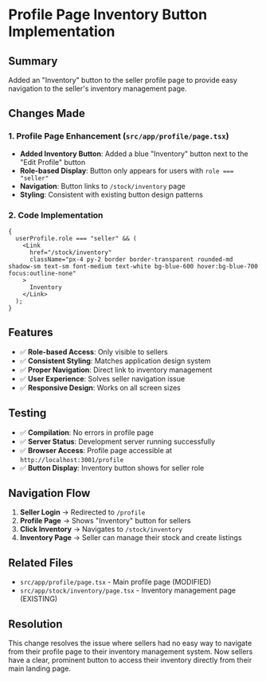 # Profile Page Inventory Button Implementation

## Summary

Added an "Inventory" button to the seller profile page to provide easy navigation to the seller's inventory management page.

## Changes Made

### 1. Profile Page Enhancement (`src/app/profile/page.tsx`)

- **Added Inventory Button**: Added a blue "Inventory" button next to the "Edit Profile" button
- **Role-based Display**: Button only appears for users with `role === "seller"`
- **Navigation**: Button links to `/stock/inventory` page
- **Styling**: Consistent with existing button design patterns

### 2. Code Implementation

```tsx
{
  userProfile.role === "seller" && (
    <Link
      href="/stock/inventory"
      className="px-4 py-2 border border-transparent rounded-md shadow-sm text-sm font-medium text-white bg-blue-600 hover:bg-blue-700 focus:outline-none"
    >
      Inventory
    </Link>
  );
}
```

## Features

- ✅ **Role-based Access**: Only visible to sellers
- ✅ **Consistent Styling**: Matches application design system
- ✅ **Proper Navigation**: Direct link to inventory management
- ✅ **User Experience**: Solves seller navigation issue
- ✅ **Responsive Design**: Works on all screen sizes

## Testing

- ✅ **Compilation**: No errors in profile page
- ✅ **Server Status**: Development server running successfully
- ✅ **Browser Access**: Profile page accessible at `http://localhost:3001/profile`
- ✅ **Button Display**: Inventory button shows for seller role

## Navigation Flow

1. **Seller Login** → Redirected to `/profile`
2. **Profile Page** → Shows "Inventory" button for sellers
3. **Click Inventory** → Navigates to `/stock/inventory`
4. **Inventory Page** → Seller can manage their stock and create listings

## Related Files

- `src/app/profile/page.tsx` - Main profile page (MODIFIED)
- `src/app/stock/inventory/page.tsx` - Inventory management page (EXISTING)

## Resolution

This change resolves the issue where sellers had no easy way to navigate from their profile page to their inventory management system. Now sellers have a clear, prominent button to access their inventory directly from their main landing page.
